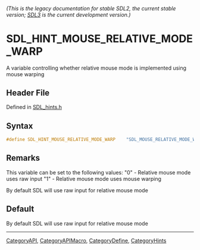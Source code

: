 ###### (This is the legacy documentation for stable SDL2, the current stable version; [SDL3](https://wiki.libsdl.org/SDL3/) is the current development version.)
# SDL_HINT_MOUSE_RELATIVE_MODE_WARP

A variable controlling whether relative mouse mode is implemented using mouse warping

## Header File

Defined in [SDL_hints.h](https://github.com/libsdl-org/SDL/blob/SDL2/include/SDL_hints.h)

## Syntax

```c
#define SDL_HINT_MOUSE_RELATIVE_MODE_WARP    "SDL_MOUSE_RELATIVE_MODE_WARP"
```

## Remarks

This variable can be set to the following values: "0" - Relative mouse mode
uses raw input "1" - Relative mouse mode uses mouse warping

By default SDL will use raw input for relative mouse mode

## Default

By default SDL will use raw input for relative mouse mode

----
[CategoryAPI](CategoryAPI), [CategoryAPIMacro](CategoryAPIMacro), [CategoryDefine](CategoryDefine), [CategoryHints](CategoryHints)
<!-- #See the Style Guide for instructions on editing the footer. -->


